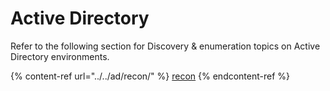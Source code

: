 # Active Directory

Refer to the following section for Discovery & enumeration topics on Active Directory environments.

{% content-ref url="../../ad/recon/" %}
[recon](../../ad/recon/)
{% endcontent-ref %}
